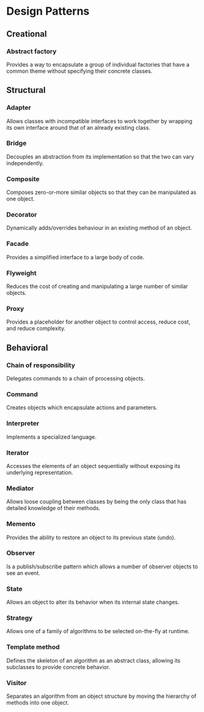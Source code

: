 # Design Patterns
## Creational
### Abstract factory
Provides a way to encapsulate a group of individual factories that have a common theme without specifying their concrete classes.

## Structural
### Adapter
Allows classes with incompatible interfaces to work together by wrapping its own interface around that of an already existing class.

### Bridge
Decouples an abstraction from its implementation so that the two can vary independently.

### Composite
Composes zero-or-more similar objects so that they can be manipulated as one object.

### Decorator
Dynamically adds/overrides behaviour in an existing method of an object.

### Facade
Provides a simplified interface to a large body of code.

### Flyweight
Reduces the cost of creating and manipulating a large number of similar objects.

### Proxy
Provides a placeholder for another object to control access, reduce cost, and reduce complexity.

## Behavioral
### Chain of responsibility 
Delegates commands to a chain of processing objects.

### Command
Creates objects which encapsulate actions and parameters.

### Interpreter 
Implements a specialized language.

### Iterator 
Accesses the elements of an object sequentially without exposing its underlying representation.

### Mediator 
Allows loose coupling between classes by being the only class that has detailed knowledge of their methods.

### Memento 
Provides the ability to restore an object to its previous state (undo).

### Observer 
Is a publish/subscribe pattern which allows a number of observer objects to see an event.

### State
Allows an object to alter its behavior when its internal state changes.

### Strategy 
Allows one of a family of algorithms to be selected on-the-fly at runtime.

### Template method
Defines the skeleton of an algorithm as an abstract class, allowing its subclasses to provide concrete behavior.

### Visitor
Separates an algorithm from an object structure by moving the hierarchy of methods into one object.
